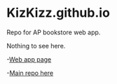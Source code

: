 # KizKizz.github.io
Repo for AP bookstore web app. 

Nothing to see here.

-[Web app page](https://kizkizz.github.io/#/)

-[Main repo here](https://github.com/KizKizz/Timeless)
